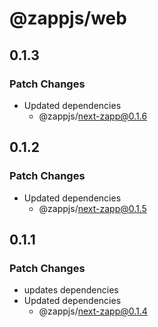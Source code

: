 # @zappjs/web

## 0.1.3

### Patch Changes

- Updated dependencies
  - @zappjs/next-zapp@0.1.6

## 0.1.2

### Patch Changes

- Updated dependencies
  - @zappjs/next-zapp@0.1.5

## 0.1.1

### Patch Changes

- updates dependencies
- Updated dependencies
  - @zappjs/next-zapp@0.1.4
